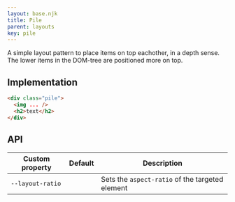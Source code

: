 ```yaml
---
layout: base.njk
title: Pile
parent: layouts
key: pile
---
```


A simple layout pattern to place items on top eachother, in a depth sense. The lower items in the DOM-tree are positioned more on top.

## Implementation

```html
<div class="pile">
  <img ... />
  <h2>text</h2>
</div>
```

## API

<div>
  <table>
    <thead>
      <tr><th>Custom property</th><th>Default</th><th>Description</th></tr>
    </thead>
    <tbody>
      <tr><td><code>--layout-ratio</code></td><td></td><td>Sets the <code>aspect-ratio</code> of the targeted element</tr>
    </tbody>
  </table>
</div>
